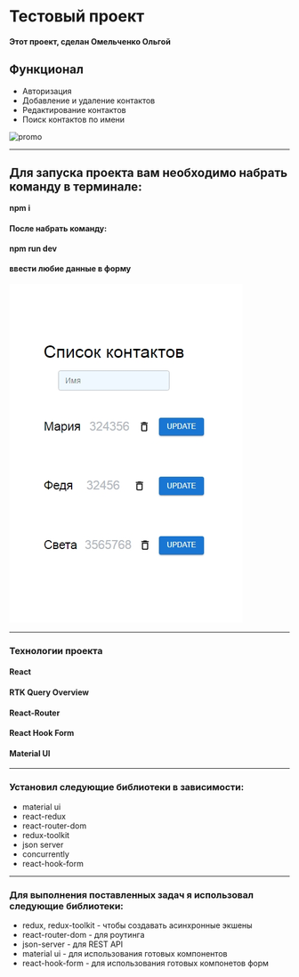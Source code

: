 # Тестовый проект
#### Этот проект, сделан Омельченко Ольгой


## Функционал
* Авторизация
* Добавление и удаление контактов
* Редактирование контактов
* Поиск контактов по имени

![promo](src/assets/images/form.jpg)
___
## Для запуска проекта вам необходимо набрать команду в терминале:

**npm i**

#### После набрать команду:

**npm run dev**
#### ввести любие данные в форму


![contacts](public/assets/images/contacts.jpg)

___

### Технологии проекта
#### React 
#### RTK Query Overview 
#### React-Router 
#### React Hook Form 
#### Material UI
___

### Установил следующие библиотеки в зависимости:
* material ui
* react-redux
* react-router-dom
* redux-toolkit
* json server
* concurrently
* react-hook-form
  
___
### Для выполнения поставленных задач я использовал следующие библиотеки:
* redux, redux-toolkit - чтобы создавать асинхронные экшены
* react-router-dom - для роутинга
* json-server - для REST API
* material ui - для использования готовых компонентов
* react-hook-form - для использования готовых компонетов форм
